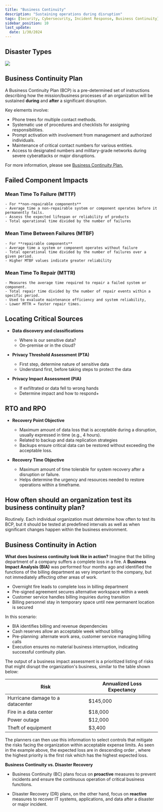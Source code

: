 ```yaml
---
title: "Business Continuity"
description: "Sustaining operations during disruption"
tags: [Security, Cybersecurity, Incident Response, Business Continuity]
sidebar_position: 10
last_update:
  date: 1/30/2024
---
```



## Disaster Types 

![](/img/docs/sec+-bcp-disaster-types.png)


## Business Continuity Plan 

A Business Continuity Plan (BCP) is a pre-determined set of instructions describing how the mission/business processes of an organization will be sustained **during** and **after** a significant disruption.

Key elements involve:

- Phone trees for multiple contact methods.
- Systematic use of procedures and checklists for assigning responsibilities.
- Prompt activation with involvement from management and authorized individuals.
- Maintenance of critical contact numbers for various entities.
- Access to designated numbers and military-grade networks during severe cyberattacks or major disruptions.

For more information, please see [Business Continuity Plan.](/docs/007-Cybersecurity/010-Incident-Response/011-Business-Continuity-Plan.md)

## Failed Component Impacts

### Mean Time To Failure (MTTF) 

    - For **non-repairable components**
    - Average time a non-repairable system or component operates before it permanently fails. 
    - Assess the expected lifespan or reliability of products 
    - Total operational time divided by the number of failures

### Mean Time Between Failures (MTBF)

    - For **repairable components**
    - Average time a system or component operates without failure
    - Total operational time divided by the number of failures over a given period. 
    - Higher MTBF values indicate greater reliability 

### Mean Time To Repair (MTTR) 

    - Measures the average time required to repair a failed system or component.
    - Total repair time divided by the number of repair events within a specific period.
    - Used to evaluate maintenance efficiency and system reliability,
    - Lower MTTR = faster repair times.


## Locating Critical Sources

- **Data discovery and classifications** 
    
    - Where is our sensitive data?
    - On-premise or in the cloud?

- **Privacy Threshold Assessment (PTA)**    

    - First step, determine nature of sensitive data
    - Understand first, before taking steps to protect the data

- **Privacy Impact Assessment (PIA)**

    - If exfiltrated or data fell to wrong hands
    - Determine impact and how to respond+


## RTO and RPO 

- **Recovery Point Objective**

    - Maximum amount of data loss that is acceptable during a disruption, usually expressed in time (e.g., 4 hours).
    - Related to backup and data replication strategies 
    - Backups ensure critical data can be restored without exceeding the acceptable loss.

- **Recovery Time Objective** 

    - Maximum amount of time tolerable for system recovery after a disruption or failure.
    - Helps determine the urgency and resources needed to restore operations within a timeframe.


## How often should an organization test its business continuity plan?

Routinely. Each individual organization must determine how often to test its BCP, but it should be tested at predefined intervals as well as when significant changes happen within the business environment. 

## Business Continuity in Action

**What does business continuity look like in action?**
Imagine that the billing department of a company suffers a complete loss in a fire. A **Business Impact Analysis (BIA)** was performed four months ago and identified the functions of the billing department as very important to the company, but not immediately affecting other areas of work.

- Overnight fire leads to complete loss in billing department
- Pre-signed agreement secures alternative workspace within a week
- Customer service handles billing inquiries during transition
- Billing personnel stay in temporary space until new permanent location is secured

In this scenario:

- BIA identifies billing and revenue dependencies
- Cash reserves allow an acceptable week without billing
- Pre-planning: alternate work area, customer service managing billing calls
- Execution ensures no material business interruption, indicating successful continuity plan.

The output of a business impact assessment is a prioritized listing of risks that might disrupt the organization's business, similar to the table shown below:

| Risk                              | Annualized Loss Expectancy    | 
|-----------------------------------|-------------------------------|
| Hurricane damage to a datacenter  | $145,000                      | 
| Fire in a data center             | $18,000                       |
| Power outage                      | $12,000                       | 
| Theft of equipment                | $3,400                        |

The planners can then use this information to select controls that mitigate the risks facing the organization within acceptable expense limits.
As seen in the example above, the expected loss are in descending order , where the highest priority is the first risk which has the highest expected loss.

**Business Continuity vs. Disaster Recovery**

- Business Continuity (BC) plans focus on **proactive** measures to prevent incidents and ensure the continuous operation of critical business functions. 

- Disaster Recovery (DR) plans, on the other hand, focus on **reactive** measures to recover IT systems, applications, and data after a disaster or major incident.


